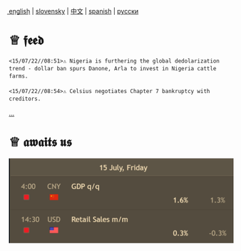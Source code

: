[e͟n͟gl͟i͟s͟h͟](https://github.com/samuelPapranec/samuelPapranec/blob/main/README.md/) | [slovensky](https://github.com/samuelPapranec/samuelPapranec/blob/main/README_sk.md/) | [中文](https://github.com/samuelPapranec/samuelPapranec/blob/main/README_cn.md/) | [spanish](https://github.com/samuelPapranec/samuelPapranec/blob/main/README_es.md/) | [русски](https://github.com/samuelPapranec/samuelPapranec/blob/main/README_ru.md/) 
<br>
# ♕ 𝖋𝖊𝖊𝖉 
`<15/07/22//08:51>⚠️ Nigeria is furthering the global dedolarization trend - dollar ban spurs Danone, Arla to invest in Nigeria cattle farms.` 
<br>
<br>
`<15/07/22//08:54>⚠️ Celsius negotiates Chapter 7 bankruptcy with creditors.`
<br>
<br>
[...](https://github.com/samuelPapranec/citadela_alpha/blob/main/)
# ♕ 𝖆𝖜𝖆𝖎𝖙𝖘 𝖚𝖘
<img src="https://github.com/samuelPapranec/citadela_alpha/blob/main/weekly_event_calendars/day/friday.png" alt="drawing" width="650"/>

